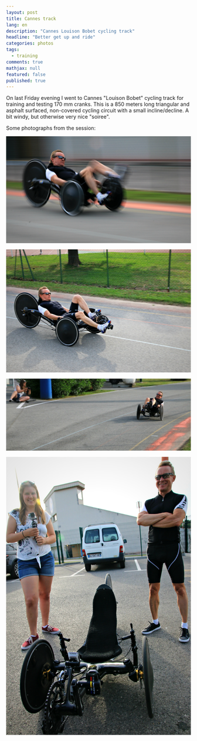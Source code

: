```yaml
---
layout: post
title: Cannes track
lang: en
description: "Cannes Louison Bobet cycling track"
headline: "Better get up and ride"
categories: photos
tags: 
  - training
comments: true
mathjax: null
featured: false
published: true
---
```


On last Friday evening I went to Cannes "Louison Bobet" cycling track for training and testing 170 mm cranks.
This is a 850 meters long triangular and asphalt surfaced, non-covered cycling circuit 
with a small incline/decline. A bit windy, but otherwise very nice "soiree".

Some photographs from the session:

![Cannes Louison Bobet 1](/images/2016May/IMG_7081.jpg)

![Cannes Louison Bobet 2](/images/2016May/IMG_7111.jpg)

![Cannes Louison Bobet 3](/images/2016May/IMG_7121.jpg)

![Cannes Louison Bobet 4](/images/2016May/IMG_7159.jpg)

